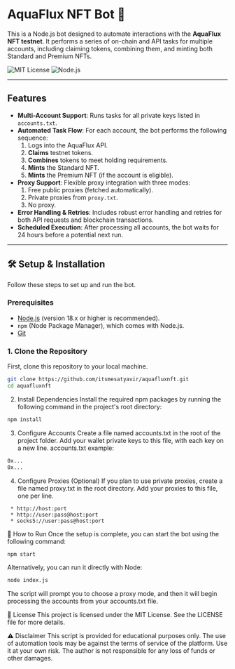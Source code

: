 # AquaFlux NFT Bot 🤖

This is a Node.js bot designed to automate interactions with the **AquaFlux NFT testnet**. It performs a series of on-chain and API tasks for multiple accounts, including claiming tokens, combining them, and minting both Standard and Premium NFTs.

![MIT License](https://img.shields.io/badge/License-MIT-blue.svg)
![Node.js](https://img.shields.io/badge/Node.js-18.x+-green.svg)

---

## Features

-   **Multi-Account Support**: Runs tasks for all private keys listed in `accounts.txt`.
-   **Automated Task Flow**: For each account, the bot performs the following sequence:
    1.  Logs into the AquaFlux API.
    2.  **Claims** testnet tokens.
    3.  **Combines** tokens to meet holding requirements.
    4.  **Mints** the Standard NFT.
    5.  **Mints** the Premium NFT (if the account is eligible).
-   **Proxy Support**: Flexible proxy integration with three modes:
    1.  Free public proxies (fetched automatically).
    2.  Private proxies from `proxy.txt`.
    3.  No proxy.
-   **Error Handling & Retries**: Includes robust error handling and retries for both API requests and blockchain transactions.
-   **Scheduled Execution**: After processing all accounts, the bot waits for 24 hours before a potential next run.

---

## 🛠️ Setup & Installation

Follow these steps to set up and run the bot.

### Prerequisites

-   [Node.js](https://nodejs.org/) (version 18.x or higher is recommended).
-   `npm` (Node Package Manager), which comes with Node.js.
-   [Git](https://git-scm.com/)

### 1. Clone the Repository

First, clone this repository to your local machine.

```bash
git clone https://github.com/itsmesatyavir/aquafluxnft.git
cd aquafluxnft
```

2. Install Dependencies
Install the required npm packages by running the following command in the project's root directory:
```bash
npm install
```

3. Configure Accounts
Create a file named accounts.txt in the root of the project folder. Add your wallet private keys to this file, with each key on a new line.
accounts.txt example:
```bash
0x...
0x...
```
4. Configure Proxies (Optional)
If you plan to use private proxies, create a file named proxy.txt in the root directory. Add your proxies to this file, one per line.
```Supported Formats:
 * http://host:port
 * http://user:pass@host:port
 * socks5://user:pass@host:port
```
   
🚀 How to Run
Once the setup is complete, you can start the bot using the following command:
```bash
npm start
```
Alternatively, you can run it directly with Node:
```bash
node index.js
```
The script will prompt you to choose a proxy mode, and then it will begin processing the accounts from your accounts.txt file.

📜 License
This project is licensed under the MIT License. See the LICENSE file for more details.

⚠️ Disclaimer
This script is provided for educational purposes only. The use of automation tools may be against the terms of service of the platform. Use it at your own risk. The author is not responsible for any loss of funds or other damages.


